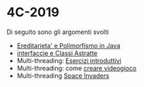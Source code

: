 # 4C-2019
Di seguito sono gli argomenti svolti
* [Ereditarieta' e Polimorfismo in Java](https://github.com/Prof-Matteo-Palitto-Peano/Java-Lesson-inheritance)
* [interfaccie e Classi Astratte](https://github.com/Prof-Matteo-Palitto-Peano/Java-Interface-AbstractClass-Magazzino)
* Multi-threading: [Esercizi introduttivi](https://github.com/Prof-Matteo-Palitto-Peano/4C-2019/wiki/ESERCIZI-intorduttivi-al-MULTI-THREADING)
* Multi-threading: come [creare videogioco](https://www.youtube.com/watch?v=yczPNkDRnnY)
* Multi-threading [Space Invaders](https://github.com/Prof-Matteo-Palitto-Peano/Java-Threads-Space-Invaders/wiki/LEZIONE-1----INTRO)

